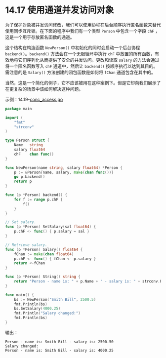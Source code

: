 # 14.17 使用通道并发访问对象

为了保护对象被并发访问修改，我们可以使用协程在后台顺序执行匿名函数来替代使用同步互斥锁。在下面的程序中我们有一个类型 `Person` 中包含一个字段 `chF` ，这是一个用于存放匿名函数的通道。

这个结构在构造函数 `NewPerson()` 中初始化的同时会启动一个后台协程 `backend()`。`backend()` 方法会在一个无限循环中执行 `chF` 中放置的所有函数，有效地将它们序列化从而提供了安全的并发访问。更改和读取 `salary` 的方法会通过将一个匿名函数写入 `chF` 通道中，然后让 `backend()` 按顺序执行以达到其目的。需注意的是 `Salary()` 方法创建的闭包函数是如何将 `fChan` 通道包含在其中的。

当然，这是一个简化的例子，它不应该被用在这种案例下。但是它却向我们展示了在更复杂的场景中该如何解决这种问题。

示例：14.19-[conc_access.go](examples/chapter_14/conc_access.go)

```go
package main

import (
	"fmt"
	"strconv"
)

type Person struct {
	Name   string
	salary float64
	chF    chan func()
}

func NewPerson(name string, salary float64) *Person {
	p := &Person{name, salary, make(chan func())}
	go p.backend()
	return p
}

func (p *Person) backend() {
	for f := range p.chF {
		f()
	}
}

// Set salary.
func (p *Person) SetSalary(sal float64) {
	p.chF <- func() { p.salary = sal }
}

// Retrieve salary.
func (p *Person) Salary() float64 {
	fChan := make(chan float64)
	p.chF <- func() { fChan <- p.salary }
	return <-fChan
}

func (p *Person) String() string {
	return "Person - name is: " + p.Name + " - salary is: " + strconv.FormatFloat(p.Salary(), 'f', 2, 64)
}

func main() {
	bs := NewPerson("Smith Bill", 2500.5)
	fmt.Println(bs)
	bs.SetSalary(4000.25)
	fmt.Println("Salary changed:")
	fmt.Println(bs)
}
```

输出：

```
Person - name is: Smith Bill - salary is: 2500.50
Salary changed:
Person - name is: Smith Bill - salary is: 4000.25
```
